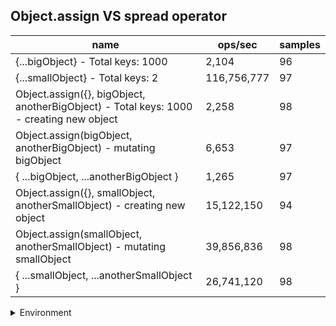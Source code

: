 ## Object.assign VS spread operator

|name|ops/sec|samples|
|-|-|-|
|{...bigObject} - Total keys: 1000|2,104|96|
|{...smallObject} - Total keys: 2|116,756,777|97|
|Object.assign({}, bigObject, anotherBigObject) - Total keys: 1000 - creating new object|2,258|98|
|Object.assign(bigObject, anotherBigObject) - mutating bigObject|6,653|97|
|{ ...bigObject, ...anotherBigObject }|1,265|97|
|Object.assign({}, smallObject, anotherSmallObject) - creating new object|15,122,150|94|
|Object.assign(smallObject, anotherSmallObject) - mutating smallObject|39,856,836|98|
|{ ...smallObject, ...anotherSmallObject }|26,741,120|98|


<details>
<summary>Environment</summary>

* __Machine:__ linux x64 | 4 vCPUs | 7.6GB Mem
* __Run:__ Tue Nov 07 2023 23:21:14 GMT+0000 (Coordinated Universal Time)
</details>

<!--
{"environment":{"platform":"linux","arch":"x64","cpus":4,"totalMemory":7.6085662841796875},"benchmarks":[{"name":"{...bigObject} - Total keys: 1000","opsSec":2104.158422401554,"samples":2},{"name":"{...smallObject} - Total keys: 2","opsSec":116756777.12480967,"samples":6},{"name":"Object.assign({}, bigObject, anotherBigObject) - Total keys: 1000 - creating new object","opsSec":2257.521806770171,"samples":4},{"name":"Object.assign(bigObject, anotherBigObject) - mutating bigObject","opsSec":6653.336293718903,"samples":3},{"name":"{ ...bigObject, ...anotherBigObject }","opsSec":1265.0379493825171,"samples":4},{"name":"Object.assign({}, smallObject, anotherSmallObject) - creating new object","opsSec":15122150.482076978,"samples":5},{"name":"Object.assign(smallObject, anotherSmallObject) - mutating smallObject","opsSec":39856835.55001262,"samples":5},{"name":"{ ...smallObject, ...anotherSmallObject }","opsSec":26741119.765730172,"samples":6}]}-->
